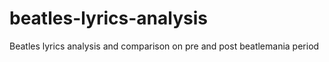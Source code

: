 # beatles-lyrics-analysis
Beatles lyrics analysis and comparison on pre and post beatlemania period
